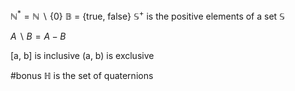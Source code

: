 $\mathbb{N}^* = \mathbb{N} \ \backslash \ \{0\}$
$\mathbb{B}$ = {true, false}
$\mathbb{S}^{+}$ is the positive elements of a set $\mathbb{S}$

$A \backslash B = A - B$

[a, b] is inclusive
(a, b) is exclusive

#bonus 
$\mathbb{H}$ is the set of quaternions